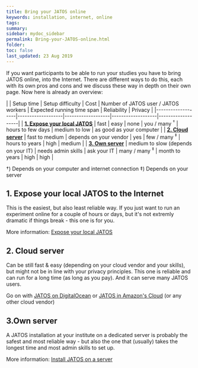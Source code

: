 ```yaml
---
title: Bring your JATOS online
keywords: installation, internet, online
tags:
summary:
sidebar: mydoc_sidebar
permalink: Bring-your-JATOS-online.html
folder:
toc: false
last_updated: 23 Aug 2019
---
```


If you want participants to be able to run your studies you have to bring JATOS online, into the Internet. There are different ways to do this, each with its own pros and cons and we discuss these way in depth on their own page. Now here is already an overview:

| | Setup time | Setup difficulty | Cost | Number of JATOS user / JATOS workers | Expected running time span  | Reliability | Privacy |
|-------------------|-------------------|-------------------|-------------------|-------------------|
| **[1. Expose your local JATOS](#expose-your-local-jatos-to-the-internet)** | fast | easy | none | you / many <sup>†</sup> | hours to few days | medium to low | as good as your computer |
| **[2. Cloud server](#cloud-server)** | fast to medium | depends on your vendor | yes | few / many  <sup>‡</sup> | hours to years | high | medium |
| **[3. Own server](#own-server)** | medium to slow (depends on your IT) | needs admin skills | ask your IT | many / many <sup>‡</sup> | month to years | high | high |

†) Depends on your computer and internet connection
‡) Depends on your server


## 1. Expose your local JATOS to the Internet

This is the easiest, but also least reliable way. If you just want to run an experiment online for a couple of hours or days, but it's not extremly dramatic if things break - this one is for you.

More information: [Expose your local JATOS](Expose-your-local-JATOS.html)

## 2. Cloud server

Can be still fast & easy (depending on your cloud vendor and your skills), but might not be in line with your privacy principles. This one is reliable and can run for a long time (as long as you pay). And it can serve many JATOS users.

Go on with [JATOS on DigitalOcean](JATOS-on-DigitalOcean.html) or [JATOS in Amazon's Cloud](JATOS-in-Amazons-Cloud-without-Docker.html) (or any other cloud vendor)

## 3.Own server

A JATOS installation at your institute on a dedicated server is probably the safest and most reliable way - but also the one that (usually) takes the longest time and most admin skills to set up.

More information: [Install JATOS on a server](JATOS-on-a-server.html)


